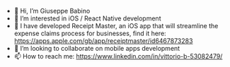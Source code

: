 - 👋 Hi, I’m Giuseppe Babino
- 👀 I’m interested in iOS / React Native development
- 🌱 I have developed Receipt Master, an iOS app that will streamline the expense claims process for businesses, find it here: https://apps.apple.com/gb/app/receiptmaster/id6467873283
- 💞️ I’m looking to collaborate on mobile apps development 
- 📫 How to reach me: https://www.linkedin.com/in/vittorio-b-53082479/

<!---
Vbabino/Vbabino is a ✨ special ✨ repository because its `README.md` (this file) appears on your GitHub profile.
You can click the Preview link to take a look at your changes.
--->
